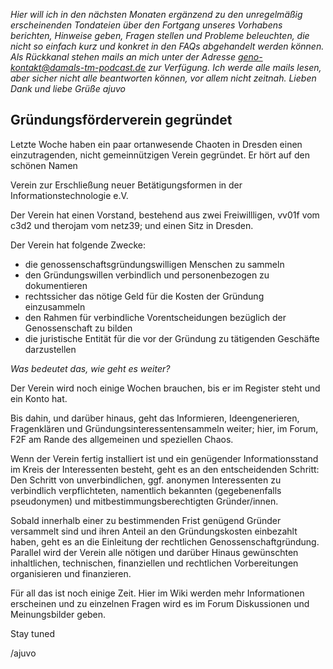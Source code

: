 *Hier will ich in den nächsten Monaten ergänzend zu den unregelmäßig erscheinenden Tondateien über den Fortgang unseres Vorhabens berichten, Hinweise geben, Fragen stellen und Probleme beleuchten, die nicht so einfach kurz und konkret in den FAQs abgehandelt werden können.
Als Rückkanal stehen mails an mich unter der Adresse 
geno-kontakt@damals-tm-podcast.de 
zur Verfügung. Ich werde alle mails lesen, aber sicher nicht alle beantworten können, vor allem nicht zeitnah.
Lieben Dank und liebe Grüße
ajuvo*


## Gründungsförderverein gegründet

Letzte Woche haben ein paar ortanwesende Chaoten in Dresden einen einzutragenden, nicht gemeinnützigen Verein gegründet. Er hört auf den schönen Namen

Verein zur Erschließung neuer Betätigungsformen in der Informationstechnologie e.V.

Der Verein hat einen Vorstand, bestehend aus zwei Freiwillligen, vv01f vom c3d2 und therojam vom netz39; und einen Sitz in Dresden.

Der Verein hat folgende Zwecke: 
- die genossenschaftsgründungswilligen Menschen zu sammeln
- den Gründungswillen verbindlich und personenbezogen zu dokumentieren
- rechtssicher das nötige Geld für die Kosten der Gründung einzusammeln
- den Rahmen für verbindliche Vorentscheidungen bezüglich der Genossenschaft zu bilden
- die juristische Entität für die vor der Gründung zu tätigenden Geschäfte darzustellen


_Was bedeutet das, wie geht es weiter?_

Der Verein wird noch einige Wochen brauchen, bis er im Register steht und ein Konto hat.

Bis dahin, und darüber hinaus, geht das Informieren, Ideengenerieren, Fragenklären und Gründungsinteressentensammeln weiter; hier, im Forum, F2F am Rande des allgemeinen und speziellen Chaos.

Wenn der Verein fertig installiert ist und ein genügender Informationsstand im Kreis der Interessenten besteht, geht es an den entscheidenden Schritt: Den Schritt von unverbindlichen, ggf. anonymen Interessenten zu verbindlich verpflichteten, namentlich bekannten (gegebenenfalls pseudonymen) und mitbestimmungsberechtigten Gründer/innen.

Sobald innerhalb einer zu bestimmenden Frist genügend Gründer versammelt sind und ihren Anteil an den Gründungskosten einbezahlt haben, geht es an die Einleitung der rechtlichen Genossenschaftgründung. Parallel wird der Verein alle nötigen und darüber Hinaus gewünschten inhaltlichen, technischen, finanziellen und rechtlichen Vorbereitungen organisieren und finanzieren.

Für all das ist noch einige Zeit. Hier im Wiki werden mehr Informationen erscheinen und zu einzelnen Fragen wird es im Forum Diskussionen und Meinungsbilder geben.

Stay tuned

/ajuvo
